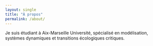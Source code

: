 ```yaml
---
layout: single
title: "À propos"
permalink: /about/
---
```


Je suis étudiant à Aix-Marseille Université, spécialisé en modélisation, systèmes dynamiques et transitions écologiques critiques.
